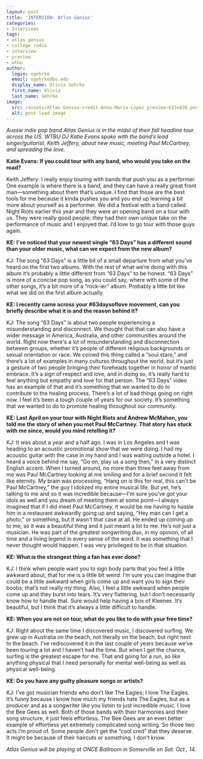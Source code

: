 ```yaml
---
layout: post
title: 'INTERVIEW: Atlas Genius'
categories:
- Interviews
tags:
- atlas genius
- college radio
- interview
- preview
- wtbu
author:
  login: ogehrke
  email: ogehrke@bu.edu
  display_name: Olivia Gehrke
  first_name: Olivia
  last_name: Gehrke
image:
  src: /assets/Atlas-Genius-credit-Anna-Maria-Lopez_preview-633x636.png
  alt: post lead image
---
```


_Aussie indie pop band Atlas Genius is in the midst of their fall headline tour across the US. WTBU DJ Katie Evans spoke with the band’s lead singer/guitarist, Keith Jeffery, about new music, meeting Paul McCartney, and spreading the love._

**Katie Evans: If you could tour with any band, who would you take on the road?**

Keith Jeffery: I really enjoy touring with bands that push you as a performer. One example is where there is a band, and they can have a really great front man—something about them that’s unique. I find that those are the best tools for me because it kinda pushes you and you end up learning a bit more about yourself as a performer. We did a festival with a band called Night Riots earlier this year and they were an opening band on a tour with us. They were really good people; they had their own unique take on the performance of music and I enjoyed that. I’d love to go tour with those guys again.

**KE: I’ve noticed that your newest single “63 Days” has a different sound than your older music, what can we expect from the new album?**

KJ: The song “63 Days” is a little bit of a small departure from what you’ve heard on the first two albums. With the rest of what we’re doing with this album it’s probably a little different from “63 Days” to be honest. “63 Days” is more of a concise pop song, as you could say, where with some of the other songs, it’s a bit more of a “rock-ier” album. Probably a little bit like what we did on the first album actually.

**KE: I recently came across your #63daysoflove movement, can you briefly describe what it is and the reason behind it?**

KJ: The song “63 Days” is about two people experiencing a misunderstanding and disconnect. We thought that that can also have a wider message in America, Australia, and other communities around the world. Right now there's a lot of misunderstanding and disconnection between groups, whether it’s people of different religious backgrounds or sexual orientation or race. We coined this thing called a “soul stare,” and there’s a lot of examples in many cultures throughout the world, but it’s just a gesture of two people bringing their foreheads together in honor of mantic embrace. It’s a sign of respect and love, and in doing so, it’s really hard to feel anything but empathy and love for that person. The “63 Days” video has an example of that and it’s something that we wanted to do to contribute to the healing process. There’s a lot of bad things going on right now. I feel it’s been a tough couple of years for our society. It’s something that we wanted to do to promote healing throughout our community.

**KE: Last April on your tour with Night Riots and Andrew McMahon, you told me the story of when you met Paul McCartney. That story has stuck with me since, would you mind retelling it?**

KJ: It was about a year and a half ago. I was in Los Angeles and I was heading to an acoustic promotional show that we were doing. I had my acoustic guitar with the case in my hand and I was waiting outside a hotel. I heard a voice behind me say, “Go on, play us a song then,” in a very distinct English accent. When I turned around, no more than three feet away from me was Paul McCartney looking at me smiling and for a brief second it felt like eternity. My brain was processing, “Hang on is this for real, this can't be Paul McCartney,” the guy I idolized my entire musical life. But yet, he’s talking to me and so it was incredible because—I'm sure you’ve got your idols as well and you dream of meeting them at some point—I always imagined that if I did meet Paul McCartney, it would be me having to hassle him in a restaurant awkwardly going up and saying, “Hey man can I get a photo,” or something, but it wasn't that case at all. He ended up coming up to me, so it was a beautiful thing and it just meant a lot to me. He’s not just a musician. He was part of the greatest songwriting duo, in my opinion, of all time and a living legend in every sense of the word. It was something that I never thought would happen. I was very privileged to be in that situation.

**KE: What is the strangest thing a fan has ever done?**

KJ: I think when people want you to sign body parts that you feel a little awkward about, that for me is a little bit weird. I’m sure you can imagine that could be a little awkward when girls come up and want you to sign their boobs; that’s not really my thing. Also, I feel a little awkward when people come up and they burst into tears. It’s very flattering, but I don’t necessarily know how to handle that. Sure would help having a box of Kleenex. It’s beautiful, but I think that it’s always a little difficult to handle.

**KE: When you are not on tour, what do you like to do with your free time?**

KJ: Right about the same time I discovered music, I discovered surfing. We grew up in Australia on the beach, not literally on the beach, but right next to the beach. I’ve rediscovered it in the last couple of years because we’ve been touring a lot and I haven’t had the time. But when I get the chance, surfing is the greatest escape for me. That and going for a run, so like anything physical that I need personally for mental well-being as well as physical well-being.

**KE: Do you have any guilty pleasure songs or artists?**

KJ: I’ve got musician friends who don’t like The Eagles; I love The Eagles. It’s funny because I know how much my friends hate The Eagles, but as a producer and as a songwriter like you listen to just incredible music. I love the Bee Gees as well. Both of those bands with their harmonies and their song structure, it just feels effortless. The Bee Gees are an even better example of effortless yet extremely complicated song writing. So those two acts I’m proud of. Some people don't get the “cool cred” that they deserve. It might be because of their haircuts or something. I don't know.

_Atlas Genius will be playing at ONCE Ballroom in Somerville on Sat. Oct., 14._